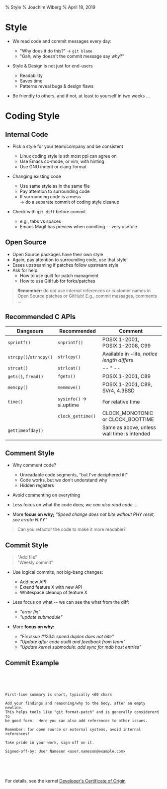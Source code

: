 % Style
% Joachim Wiberg
% April 18, 2019

# Style

- We read code and commit messages every day:
  - "Why does it do this?" → `git blame`
  - "Gah, why doesn't the commit message say *why*?"
  
- Style & Design is not just for end-users
  - Readability
  - Saves time
  - Patterns reveal bugs & design flaws
  
- Be friendly to others, and if not, at least to yourself in two weeks ...

# Coding Style

## Internal Code

- Pick a style for your team/company and be consistent
  - Linux coding style is sth most ppl can agree on
  - Use Emacs cc-mode, or vim, with hinting
  - Use GNU indent or clang-format

- Changing existing code
  - Use same style as in the same file
  - Pay attention to surrounding code
  - If surrounding code is a mess  
    → do a separate commit of coding style cleanup
	
- Check with `git diff` before commit
  - e.g., tabs vs spaces
  - Emacs Magit has preview when comitting -- very usefule
  
## Open Source

- Open Source packages have their own style
- Again, pay attention to surrounding code, use that style!
- Eases upstreaming if patches follow upstream style
- Ask for help:
  - How to use quilt for patch managment
  - How to use GitHub for forks/patches

> **Remember:** do *not* use internal references or customer names in
>  Open Source patches or GitHub!  E.g., commit messages, comments ...

## Recommended C APIs

| **Dangeours**          | **Recommended**         | **Comment**                                 |
|------------------------|-------------------------|---------------------------------------------|
| `sprintf()`            | `snprintf()`            | POSIX.1-2001, POSIX.1-2008, C99             |
| `strcpy()`/`strncpy()` | `strlcpy()`             | Available in -lite, *notice length differs* |
| `strcat()`             | `strlcat()`             | -- " --                                     |
| `gets()`, `fread()`    | `fgets()`               | POSIX.1-2001, C89                           |
| `memcpy()`             | `memmove()`             | POSIX.1-2001, C89, SVr4, 4.3BSD             |
| `time()`               | `sysinfo()` → si.uptime | For relative time                           |
|                        | `clock_gettime()`       | CLOCK_MONOTONIC or CLOCK_BOOTTIME           |
| `gettimeofday()`       |                         | Same as above, unless wall time is intended |
|                        |                         |                                             |

## Comment Style

- Why comment code?
  - Unreadable code segments, "but I've deciphered it!"
  - Code works, but we don't understand why
  - Hidden registers
  
- Avoid commenting on everything

- Less focus on what the code does; *we can also read code ...*

- More **focus on why;** *"Speed change does not bite without PHY reset, see errata N.YY"*

> Can you refactor the code to make it more readable?


## Commit Style

> "Add file"  
> "Weekly commit"

- Use logical commits, not big-bang changes:
  - Add new API
  - Extend feature X with new API
  - Whitespace cleanup of feature X

- Less focus on what -- we can see the what from the diff:
  - *"error fix"*
  - *"update submodule"*

- More **focus on why:**
  - *"Fix issue #1234: speed duplex does not bite"*
  - *"Update after code audit and feedback from team"*
  - *"Update kernel submodule: add sync for mdb host entries"*


## Commit Example

<br /><br /><br />
```text
First-line summary is short, typically <60 chars

Add your findings and reasoning/why to the body, after an empty newline.
This helps tools like "git format-patch" and is generally considererd to
be good form.  Here you can also add references to other issues.

Remember: for open source or external systems, avoid internal references!

Take pride in your work, sign-off on it.

Signed-off-by: User Nameson <user.nameson@example.com>
```
<br /><br /><br />

For details, see the kernel [Developer's Certificate of Origin][1]

[1]: https://www.kernel.org/doc/html/latest/process/submitting-patches.html#sign-your-work-the-developer-s-certificate-of-origin
